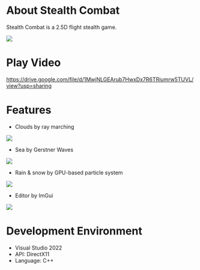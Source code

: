 # About Stealth Combat

Stealth Combat is a 2.5D flight stealth game.

![](https://user-images.githubusercontent.com/52908352/162648349-ed6987ac-ca81-45c6-a883-ba932accb541.png)

# Play Video

https://drive.google.com/file/d/1MwjNLGEArub7HwxDx7R6TRiumrw5TUVL/view?usp=sharing

# Features

* Clouds by ray marching

![](https://user-images.githubusercontent.com/52908352/162648517-7431e81f-08dd-487d-bef1-076b4e987906.png)

* Sea by Gerstner Waves

![](https://user-images.githubusercontent.com/52908352/162648846-8fdf58ac-1c61-467e-9719-195638b1dad7.png)

* Rain & snow by GPU-based particle system

![](https://user-images.githubusercontent.com/52908352/168458924-e8e084d6-5b2c-4cd9-bb58-e979acd6001f.png)

* Editor by ImGui

![](https://user-images.githubusercontent.com/52908352/162648870-b0abdf44-e4dc-46be-b158-d1d96906bf21.png)

# Development Environment

* Visual Studio 2022
* API: DirectX11
* Language: C++
